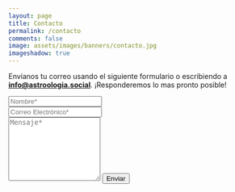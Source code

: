 ```yaml
---
layout: page
title: Contacto
permalink: /contacto
comments: false
image: assets/images/banners/contacto.jpg
imageshadow: true
---
```


<form action="https://formspree.io/{{site.email}}" method="POST">
<p class="mb-4">Envíanos tu correo usando el siguiente formulario o escribiendo a <b><a href="mailto:info@astroologia.social">info@astroologia.social</a></b>. ¡Responderemos lo mas pronto posible!</p>
<div class="form-group row">
<div class="col-md-6">
<input class="form-control" type="text" name="name" placeholder="Nombre*" required>
</div>
<div class="col-md-6">
<input class="form-control" type="email" name="_replyto" placeholder="Correo Electrónico*" required>
</div>
</div>
<textarea rows="8" class="form-control mb-3" name="message" placeholder="Mensaje*" required></textarea>
<input class="btn btn-dark" type="submit" value="Enviar">
</form>
